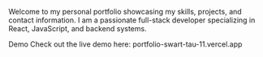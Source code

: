 Welcome to my personal portfolio showcasing my skills, projects, and contact information.
I am a passionate full-stack developer specializing in React, JavaScript, and backend systems.

Demo
Check out the live demo here: portfolio-swart-tau-11.vercel.app
